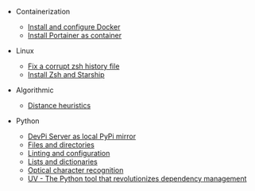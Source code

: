 * Containerization
    * [Install and configure Docker](containerization/install-and-configure-docker)
    * [Install Portainer as container](containerization/install-portainer-as-container)

* Linux
    * [Fix a corrupt zsh history file](linux/fix-a-corrupt-zsh-history-file)
    * [Install Zsh and Starship](linux/install-zsh-and-starship)

* Algorithmic
    * [Distance heuristics](algorithmic/distance-heuristics)

* Python
    * [DevPi Server as local PyPi mirror](python/devpi-server-as-local-pypi-mirror)
    * [Files and directories](python/files-and-directories.md)
    * [Linting and configuration](python/linting-and-configuration)
    * [Lists and dictionaries](python/lists-and-dictionaries)
    * [Optical character recognition](python/optical-character-recognition)
    * [UV - The Python tool that revolutionizes dependency management](python/uv-the-python-tool-that-revolutionizes-dependency-management)

<!-- * Versioning
    * [Git worktree](versioning/git-worktree) -->
